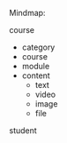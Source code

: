 Mindmap:

course
 - category
 - course
 - module
 - content
 	+ text
 	+ video
 	+ image 
 	+ file


student